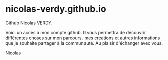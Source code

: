 # nicolas-verdy.github.io
Github Nicolas VERDY.

Voici un accès à mon compte github. 
Il vous permettra de découvrir différentes choses sur mon parcours, mes créations et autres informations que je souhaite partager à la communauté. 
Au plaisir d'échanger avec vous.

Nicolas
